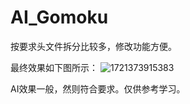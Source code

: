 # AI_Gomoku

按要求头文件拆分比较多，修改功能方便。

最终效果如下图所示：
![1721373915383](https://github.com/user-attachments/assets/a95857f8-2047-4340-bc1a-78e2f8c460fa)

AI效果一般，然则符合要求。仅供参考学习。

